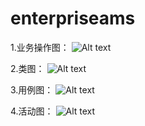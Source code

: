 # enterpriseams
1.业务操作图：
    ![Alt text](https://github.com/caitongbo/enterpriseams/blob/master/src/main/webapp/images/%E9%A2%84%E8%A7%88.png)

2.类图：
    ![Alt text](https://github.com/caitongbo/enterpriseams/blob/master/src/main/webapp/images/%E7%B1%BB%E5%9B%BE.png)

3.用例图：
    ![Alt text](https://github.com/caitongbo/enterpriseams/blob/master/src/main/webapp/images/%E7%94%A8%E4%BE%8B%E5%9B%BE.png)

4.活动图：
    ![Alt text](https://github.com/caitongbo/enterpriseams/blob/master/src/main/webapp/images/%E6%B4%BB%E5%8A%A8%E5%9B%BE.png)